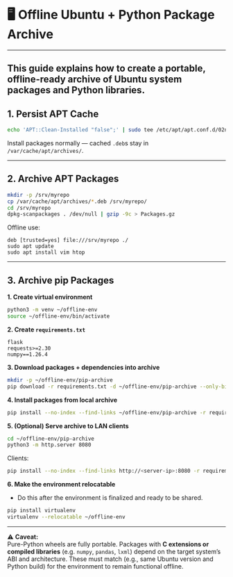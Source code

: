 # 🖥️ Offline Ubuntu + Python Package Archive

---
This guide explains how to create a portable, offline-ready archive of Ubuntu system packages and Python libraries.
--- 

## 1. Persist APT Cache

```bash
echo 'APT::Clean-Installed "false";' | sudo tee /etc/apt/apt.conf.d/02noclean
```

Install packages normally — cached `.deb`s stay in `/var/cache/apt/archives/`.

---

## 2. Archive APT Packages

```bash
mkdir -p /srv/myrepo
cp /var/cache/apt/archives/*.deb /srv/myrepo/
cd /srv/myrepo
dpkg-scanpackages . /dev/null | gzip -9c > Packages.gz
```

Offline use:

```
deb [trusted=yes] file:///srv/myrepo ./
sudo apt update
sudo apt install vim htop
```

---

## 3. Archive pip Packages

**1. Create virtual environment**

```bash
python3 -m venv ~/offline-env
source ~/offline-env/bin/activate
```

**2. Create `requirements.txt`**

```
flask
requests>=2.30
numpy==1.26.4
```

**3. Download packages + dependencies into archive**

```bash
mkdir -p ~/offline-env/pip-archive
pip download -r requirements.txt -d ~/offline-env/pip-archive --only-binary=:all:
```

**4. Install packages from local archive**

```bash
pip install --no-index --find-links ~/offline-env/pip-archive -r requirements.txt
```

**5. (Optional) Serve archive to LAN clients**

```bash
cd ~/offline-env/pip-archive
python3 -m http.server 8080
```

Clients:

```bash
pip install --no-index --find-links http://<server-ip>:8080 -r requirements.txt
```

**6. Make the environment relocatable**
- Do this after the environment is finalized and ready to be shared.

```bash
pip install virtualenv
virtualenv --relocatable ~/offline-env
```

---

⚠️ **Caveat:**  
Pure-Python wheels are fully portable. Packages with **C extensions or compiled libraries** (e.g. `numpy`, `pandas`, `lxml`) depend on the target system’s ABI and architecture. These must match (e.g., same Ubuntu version and Python build) for the environment to remain functional offline.
